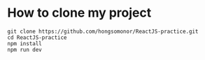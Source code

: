 # How to clone my project
    
    git clone https://github.com/hongsomonor/ReactJS-practice.git
    cd ReactJS-practice
    npm install
    npm run dev
